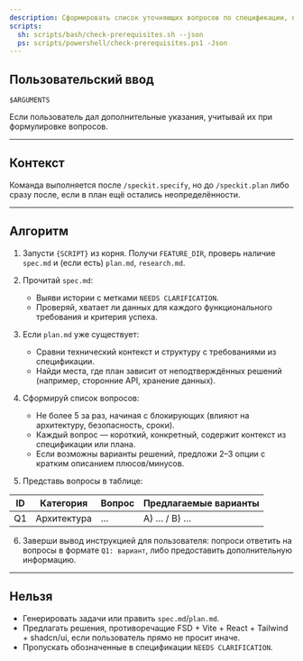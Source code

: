 ```yaml
---
description: Сформировать список уточняющих вопросов по спецификации, плану и исследованиям перед генерацией задач.
scripts:
  sh: scripts/bash/check-prerequisites.sh --json
  ps: scripts/powershell/check-prerequisites.ps1 -Json
---
```


## Пользовательский ввод

```text
$ARGUMENTS
```

Если пользователь дал дополнительные указания, учитывай их при формулировке вопросов.

---

## Контекст

Команда выполняется после `/speckit.specify`, но до `/speckit.plan` либо сразу после, если в план ещё остались неопределённости.

---

## Алгоритм

1. Запусти `{SCRIPT}` из корня. Получи `FEATURE_DIR`, проверь наличие `spec.md` и (если есть) `plan.md`, `research.md`.

2. Прочитай `spec.md`:
   - Выяви истории с метками `NEEDS CLARIFICATION`.
   - Проверяй, хватает ли данных для каждого функционального требования и критерия успеха.

3. Если `plan.md` уже существует:
   - Сравни технический контекст и структуру с требованиями из спецификации.
   - Найди места, где план зависит от неподтверждённых решений (например, сторонние API, хранение данных).

4. Сформируй список вопросов:
   - Не более 5 за раз, начиная с блокирующих (влияют на архитектуру, безопасность, сроки).
   - Каждый вопрос — короткий, конкретный, содержит контекст из спецификации или плана.
   - Если возможны варианты решений, предложи 2–3 опции с кратким описанием плюсов/минусов.

5. Представь вопросы в таблице:

| ID | Категория | Вопрос | Предлагаемые варианты |
|----|-----------|--------|-----------------------|
| Q1 | Архитектура | … | A) … / B) … |

6. Заверши вывод инструкцией для пользователя: попроси ответить на вопросы в формате `Q1: вариант`, либо предоставить дополнительную информацию.

---

## Нельзя

- Генерировать задачи или править `spec.md`/`plan.md`.
- Предлагать решения, противоречащие FSD + Vite + React + Tailwind + shadcn/ui, если пользователь прямо не просит иначе.
- Пропускать обозначенные в спецификации `NEEDS CLARIFICATION`.
